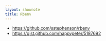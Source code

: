 ```yaml
---
layout: shownote
title: Rbenv
---
```

- <https://github.com/sstephenson/rbenv>
- <https://gist.github.com/happypeter/5187692>

